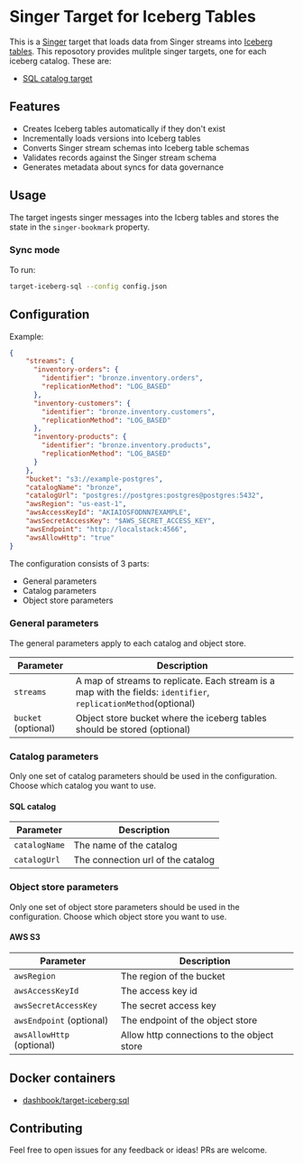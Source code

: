 # Singer Target for Iceberg Tables

This is a [Singer](https://singer.io) target that loads data from Singer streams into [Iceberg tables](https://iceberg.apache.org/). This reposotory provides mulitple singer targets, one for each iceberg catalog. These are:

- [SQL catalog target](/target-iceberg-sql/README.md)

## Features

- Creates Iceberg tables automatically if they don't exist
- Incrementally loads versions into Iceberg tables
- Converts Singer stream schemas into Iceberg table schemas
- Validates records against the Singer stream schema
- Generates metadata about syncs for data governance 

## Usage

The target ingests singer messages into the Icberg tables and stores the state in the `singer-bookmark` property.

### Sync mode

To run:

```bash
target-iceberg-sql --config config.json
```

## Configuration

Example:

```json
{
    "streams": {
      "inventory-orders": { 
        "identifier": "bronze.inventory.orders",
        "replicationMethod": "LOG_BASED"
      },
      "inventory-customers": { 
        "identifier": "bronze.inventory.customers",
        "replicationMethod": "LOG_BASED"
      },
      "inventory-products": { 
        "identifier": "bronze.inventory.products",
        "replicationMethod": "LOG_BASED"
      }
    },
    "bucket": "s3://example-postgres",
    "catalogName": "bronze",
    "catalogUrl": "postgres://postgres:postgres@postgres:5432",
    "awsRegion": "us-east-1",
    "awsAccessKeyId": "AKIAIOSFODNN7EXAMPLE",
    "awsSecretAccessKey": "$AWS_SECRET_ACCESS_KEY",
    "awsEndpoint": "http://localstack:4566",
    "awsAllowHttp": "true"
}
```

The configuration consists of 3 parts:
- General parameters
- Catalog parameters
- Object store parameters

### General parameters

The general parameters apply to each catalog and object store.

| Parameter | Description | 
|-|-|  
| `streams` | A map of streams to replicate. Each stream is a map with the fields: `identifier`, `replicationMethod`(optional) |
| `bucket` (optional) | Object store bucket where the iceberg tables should be stored (optional) |



### Catalog parameters

Only one set of catalog parameters should be used in the configuration. Choose which catalog you want to use.

#### SQL catalog

| Parameter | Description |
|-|-|  
| `catalogName` | The name of the catalog |
| `catalogUrl` | The connection url of the catalog |


### Object store parameters

Only one set of object store parameters should be used in the configuration. Choose which object store you want to use.

#### AWS S3

| Parameter | Description |
|-|-|  
| `awsRegion` | The region of the bucket |
| `awsAccessKeyId` | The access key id |
| `awsSecretAccessKey` | The secret access key |
| `awsEndpoint` (optional) | The endpoint of the object store |
| `awsAllowHttp` (optional) | Allow http connections to the object store |



## Docker containers

- [dashbook/target-iceberg:sql](https://hub.docker.com/r/dashbook/target-iceberg)

## Contributing

Feel free to open issues for any feedback or ideas! PRs are welcome.

